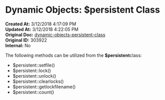 # Dynamic Objects: $persistent Class

**Created At:** 3/12/2018 4:17:09 PM  
**Updated At:** 3/12/2018 4:22:05 PM  
**Original Doc:** [dynamic-objects-persistent-class](https://docs.jbase.com/42948-dynamic-objects/dynamic-objects-persistent-class)  
**Original ID:** 303922  
**Internal:** No  


The following methods can be utilized from the **$persistent**class:

- $persistent::setfile()
- $persistent::lock()
- $persistent::unlock()
- $persistent::clearlocks()
- $persistent::getlockfilename()
- $persistent::count()

